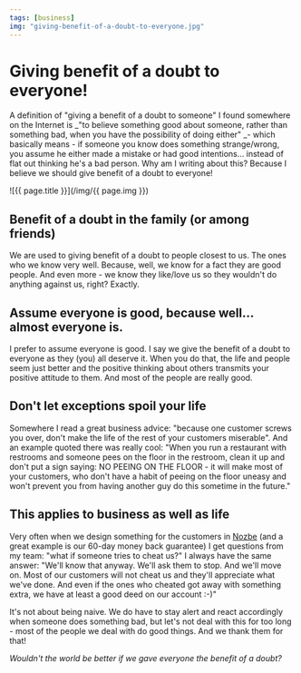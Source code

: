 ```yaml
---
tags: [business]
img: "giving-benefit-of-a-doubt-to-everyone.jpg"
---
```


# Giving benefit of a doubt to everyone!


A definition of "giving a benefit of a doubt to someone" I found somewhere on the Internet is _"to believe something good about someone, rather than something bad, when you have the possibility of doing either" _- which basically means - if someone you know does something strange/wrong, you assume he either made a mistake or had good intentions... instead of flat out thinking he's a bad person. Why am I writing about this? Because I believe we should give benefit of a doubt to everyone!

<!--More-->

![{{ page.title }}](/img/{{ page.img }})

## Benefit of a doubt in the family (or among friends)

We are used to giving benefit of a doubt to people closest to us. The ones who we know very well. Because, well, we know for a fact they are good people. And even more - we know they like/love us so they wouldn't do anything against us, right? Exactly.

## Assume everyone is good, because well... almost everyone is.

I prefer to assume everyone is good. I say we give the benefit of a doubt to everyone as they (you) all deserve it. When you do that, the life and people seem just better and the positive thinking about others transmits your positive attitude to them. And most of the people are really good.

## Don't let exceptions spoil your life

Somewhere I read a great business advice: "because one customer screws you over, don't make the life of the rest of your customers miserable". And an example quoted there was really cool: "When you run a restaurant with restrooms and someone pees on the floor in the restroom, clean it up and don't put a sign saying: NO PEEING ON THE FLOOR - it will make most of your customers, who don't have a habit of peeing on the floor uneasy and won't prevent you from having another guy do this sometime in the future."

## This applies to business as well as life

Very often when we design something for the customers in [Nozbe][n] (and a great example is our 60-day money back guarantee) I get questions from my team: "what if someone tries to cheat us?" I always have the same answer: "We'll know that anyway. We'll ask them to stop. And we'll move on. Most of our customers will not cheat us and they'll appreciate what we've done. And even if the ones who cheated got away with something extra, we have at least a good deed on our account :-)"

It's not about being naive. We do have to stay alert and react accordingly when someone does something bad, but let's not deal with this for too long - most of the people we deal with do good things. And we thank them for that!

_Wouldn't the world be better if we gave everyone the benefit of a doubt?_

  
  
  
 


[n]: https://michael.gratis/nozbe